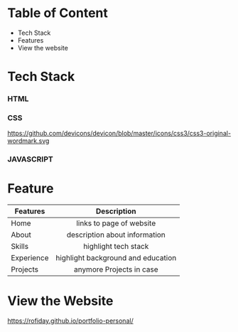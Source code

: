# Table of Content

- Tech Stack
- Features
- View the website

# Tech Stack

### HTML

### CSS

https://github.com/devicons/devicon/blob/master/icons/css3/css3-original-wordmark.svg

### JAVASCRIPT

# Feature

 <!--- TABLES --->

| Features   |            Description             |
| ---------- | :--------------------------------: |
| Home       |      links to page of website      |
| About      |   description about information    |
| Skills     |        highlight tech stack        |
| Experience | highlight background and education |
| Projects   |      anymore Projects in case      |

# View the Website

https://rofiday.github.io/portfolio-personal/

